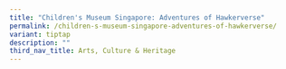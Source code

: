 ```yaml
---
title: "Children's Museum Singapore: Adventures of Hawkerverse"
permalink: /children-s-museum-singapore-adventures-of-hawkerverse/
variant: tiptap
description: ""
third_nav_title: Arts, Culture & Heritage
---
```

